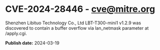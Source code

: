 # CVE-2024-28446 - cve@mitre.org

Shenzhen Libituo Technology Co., Ltd LBT-T300-mini1 v1.2.9 was discovered to contain a buffer overflow via lan_netmask parameter at /apply.cgi.

**Publish date:** 2024-03-19
